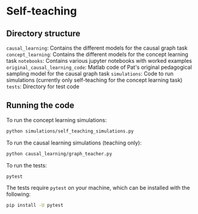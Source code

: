 # Self-teaching

## Directory structure

`causal_learning`: Contains the different models for the causal graph task
`concept_learning`: Contains the different models for the concept learning task
`notebooks`: Contains various jupyter notebooks with worked examples
`original_causal_learning_code`: Matlab code of Pat's original pedagogical sampling model for the causal graph task
`simulations`: Code to run simulations (currently only self-teaching for the concept learning task)
`tests`: Directory for test code

## Running the code

To run the concept learning simulations:

```bash
python simulations/self_teaching_simulations.py
```

To run the causal learning simulations (teaching only):

```bash
python causal_learning/graph_teacher.py
```

To run the tests:

```bash
pytest
```

The tests require `pytest` on your machine, which can be installed with the following:

```bash
pip install -U pytest
```
